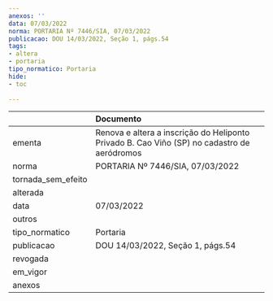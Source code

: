 ```yaml
---
anexos: ''
data: 07/03/2022
norma: PORTARIA Nº 7446/SIA, 07/03/2022
publicacao: DOU 14/03/2022, Seção 1, págs.54
tags:
- altera
- portaria
tipo_normatico: Portaria
hide: 
- toc 
 
---
```


|                    | Documento                                                                                   |
|:-------------------|:--------------------------------------------------------------------------------------------|
| ementa             | Renova e altera a inscrição do Heliponto Privado B. Cao Viño (SP) no cadastro de aeródromos |
| norma              | PORTARIA Nº 7446/SIA, 07/03/2022                                                            |
| tornada_sem_efeito |                                                                                             |
| alterada           |                                                                                             |
| data               | 07/03/2022                                                                                  |
| outros             |                                                                                             |
| tipo_normatico     | Portaria                                                                                    |
| publicacao         | DOU 14/03/2022, Seção 1, págs.54                                                            |
| revogada           |                                                                                             |
| em_vigor           |                                                                                             |
| anexos             |                                                                                             |